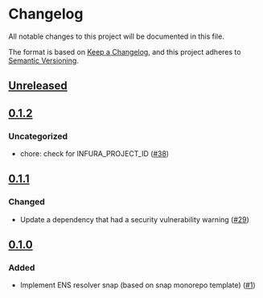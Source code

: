 # Changelog

All notable changes to this project will be documented in this file.

The format is based on [Keep a Changelog](https://keepachangelog.com/en/1.0.0/),
and this project adheres to [Semantic Versioning](https://semver.org/spec/v2.0.0.html).

## [Unreleased]

## [0.1.2]

### Uncategorized

- chore: check for INFURA_PROJECT_ID ([#38](https://github.com/MetaMask/ens-resolver-snap/pull/38))

## [0.1.1]

### Changed

- Update a dependency that had a security vulnerability
  warning ([#29](https://github.com/MetaMask/ens-resolver-snap/pull/29))

## [0.1.0]

### Added

- Implement ENS resolver snap (based on snap monorepo
  template) ([#1](https://github.com/MetaMask/ens-resolver-snap/pull/1))

[Unreleased]: https://github.com/MetaMask/ens-resolver-snap/compare/v0.1.2...HEAD
[0.1.2]: https://github.com/MetaMask/ens-resolver-snap/compare/v0.1.1...v0.1.2
[0.1.1]: https://github.com/MetaMask/ens-resolver-snap/compare/v0.1.0...v0.1.1
[0.1.0]: https://github.com/MetaMask/ens-resolver-snap/releases/tag/v0.1.0
